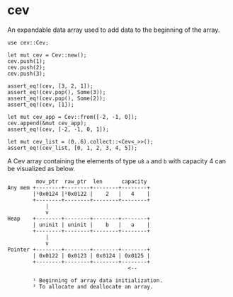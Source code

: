 # cev
An expandable data array used to add data to the beginning of the array.

```
use cev::Cev;

let mut cev = Cev::new();
cev.push(1);
cev.push(2);
cev.push(3);

assert_eq!(cev, [3, 2, 1]);
assert_eq!(cev.pop(), Some(3));
assert_eq!(cev.pop(), Some(2));
assert_eq!(cev, [1]);

let mut cev_app = Cev::from([-2, -1, 0]);
cev.append(&mut cev_app);
assert_eq!(cev, [-2, -1, 0, 1]);

let mut cev_list = (0..6).collect::<Cev<_>>();
assert_eq!(cev_list, [0, 1, 2, 3, 4, 5]);
```

A Cev array containing the elements of type `u8` `a` and `b` with capacity 4 can be
visualized as below.

 ```text
          mov_ptr  raw_ptr  len      capacity
 Any mem +--------+--------+--------+--------+
         |¹0x0124 |²0x0122 |    2   |   4    |
         +--------+--------+--------+--------+
             |
             v
 Heap    +--------+--------+--------+--------+
         | uninit | uninit |    b   |   a    |
         +--------+--------+--------+--------+
             |
             v
 Pointer +--------+--------+--------+--------+
         | 0x0122 | 0x0123 | 0x0124 | 0x0125 |
         +--------+--------+--------+--------+
                                       <--

         ¹ Beginning of array data initialization.
         ² To allocate and deallocate an array.
```

